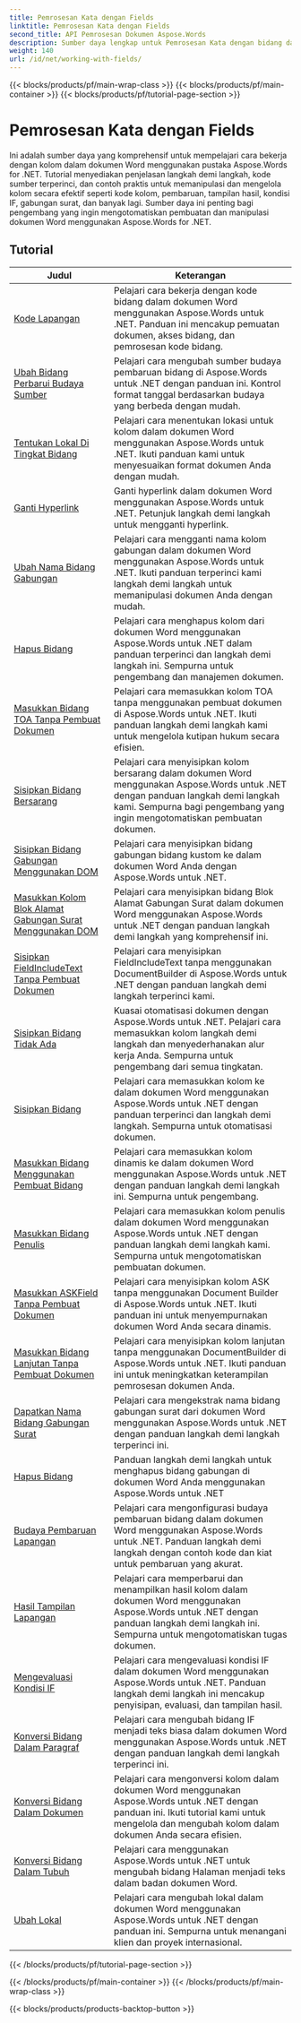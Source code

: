 ```yaml
---
title: Pemrosesan Kata dengan Fields
linktitle: Pemrosesan Kata dengan Fields
second_title: API Pemrosesan Dokumen Aspose.Words
description: Sumber daya lengkap untuk Pemrosesan Kata dengan bidang dalam dokumen Word menggunakan Aspose.Words untuk .NET. Tutorial, contoh, dan penjelasan terperinci.
weight: 140
url: /id/net/working-with-fields/
---
```


{{< blocks/products/pf/main-wrap-class >}}
{{< blocks/products/pf/main-container >}}
{{< blocks/products/pf/tutorial-page-section >}}

# Pemrosesan Kata dengan Fields

Ini adalah sumber daya yang komprehensif untuk mempelajari cara bekerja dengan kolom dalam dokumen Word menggunakan pustaka Aspose.Words for .NET. Tutorial menyediakan penjelasan langkah demi langkah, kode sumber terperinci, dan contoh praktis untuk memanipulasi dan mengelola kolom secara efektif seperti kode kolom, pembaruan, tampilan hasil, kondisi IF, gabungan surat, dan banyak lagi. Sumber daya ini penting bagi pengembang yang ingin mengotomatiskan pembuatan dan manipulasi dokumen Word menggunakan Aspose.Words for .NET.

 ## Tutorial
| Judul | Keterangan |
| --- | --- |
| [Kode Lapangan](./field-code/) | Pelajari cara bekerja dengan kode bidang dalam dokumen Word menggunakan Aspose.Words untuk .NET. Panduan ini mencakup pemuatan dokumen, akses bidang, dan pemrosesan kode bidang. |
| [Ubah Bidang Perbarui Budaya Sumber](./change-field-update-culture-source/) | Pelajari cara mengubah sumber budaya pembaruan bidang di Aspose.Words untuk .NET dengan panduan ini. Kontrol format tanggal berdasarkan budaya yang berbeda dengan mudah.|
| [Tentukan Lokal Di Tingkat Bidang](./specify-locale-at-field-level/) | Pelajari cara menentukan lokasi untuk kolom dalam dokumen Word menggunakan Aspose.Words untuk .NET. Ikuti panduan kami untuk menyesuaikan format dokumen Anda dengan mudah. |
| [Ganti Hyperlink](./replace-hyperlinks/) | Ganti hyperlink dalam dokumen Word menggunakan Aspose.Words untuk .NET. Petunjuk langkah demi langkah untuk mengganti hyperlink. |
| [Ubah Nama Bidang Gabungan](./rename-merge-fields/) | Pelajari cara mengganti nama kolom gabungan dalam dokumen Word menggunakan Aspose.Words untuk .NET. Ikuti panduan terperinci kami langkah demi langkah untuk memanipulasi dokumen Anda dengan mudah. |
| [Hapus Bidang](./remove-field/) | Pelajari cara menghapus kolom dari dokumen Word menggunakan Aspose.Words untuk .NET dalam panduan terperinci dan langkah demi langkah ini. Sempurna untuk pengembang dan manajemen dokumen. |
| [Masukkan Bidang TOA Tanpa Pembuat Dokumen](./insert-toafield-without-document-builder/) | Pelajari cara memasukkan kolom TOA tanpa menggunakan pembuat dokumen di Aspose.Words untuk .NET. Ikuti panduan langkah demi langkah kami untuk mengelola kutipan hukum secara efisien. |
| [Sisipkan Bidang Bersarang](./insert-nested-fields/) | Pelajari cara menyisipkan kolom bersarang dalam dokumen Word menggunakan Aspose.Words untuk .NET dengan panduan langkah demi langkah kami. Sempurna bagi pengembang yang ingin mengotomatiskan pembuatan dokumen. |
| [Sisipkan Bidang Gabungan Menggunakan DOM](./insert-merge-field-using-dom/) | Pelajari cara menyisipkan bidang gabungan bidang kustom ke dalam dokumen Word Anda dengan Aspose.Words untuk .NET. |
| [Masukkan Kolom Blok Alamat Gabungan Surat Menggunakan DOM](./insert-mail-merge-address-block-field-using-dom/) | Pelajari cara menyisipkan bidang Blok Alamat Gabungan Surat dalam dokumen Word menggunakan Aspose.Words untuk .NET dengan panduan langkah demi langkah yang komprehensif ini. |
| [Sisipkan FieldIncludeText Tanpa Pembuat Dokumen](./insert-field-include-text-without-document-builder/) |  Pelajari cara menyisipkan FieldIncludeText tanpa menggunakan DocumentBuilder di Aspose.Words untuk .NET dengan panduan langkah demi langkah terperinci kami. |
| [Sisipkan Bidang Tidak Ada](./insert-field-none/) | Kuasai otomatisasi dokumen dengan Aspose.Words untuk .NET. Pelajari cara memasukkan kolom langkah demi langkah dan menyederhanakan alur kerja Anda. Sempurna untuk pengembang dari semua tingkatan. |
| [Sisipkan Bidang](./insert-field/) | Pelajari cara memasukkan kolom ke dalam dokumen Word menggunakan Aspose.Words untuk .NET dengan panduan terperinci dan langkah demi langkah. Sempurna untuk otomatisasi dokumen. |
| [Masukkan Bidang Menggunakan Pembuat Bidang](./insert-field-using-field-builder/) | Pelajari cara memasukkan kolom dinamis ke dalam dokumen Word menggunakan Aspose.Words untuk .NET dengan panduan langkah demi langkah ini. Sempurna untuk pengembang. |
| [Masukkan Bidang Penulis](./insert-author-field/) | Pelajari cara memasukkan kolom penulis dalam dokumen Word menggunakan Aspose.Words untuk .NET dengan panduan langkah demi langkah kami. Sempurna untuk mengotomatiskan pembuatan dokumen. |
| [Masukkan ASKField Tanpa Pembuat Dokumen](./insert-askfield-with-out-document-builder/) | Pelajari cara menyisipkan kolom ASK tanpa menggunakan Document Builder di Aspose.Words untuk .NET. Ikuti panduan ini untuk menyempurnakan dokumen Word Anda secara dinamis. |
| [Masukkan Bidang Lanjutan Tanpa Pembuat Dokumen](./insert-advance-field-with-out-document-builder/) | Pelajari cara menyisipkan kolom lanjutan tanpa menggunakan DocumentBuilder di Aspose.Words untuk .NET. Ikuti panduan ini untuk meningkatkan keterampilan pemrosesan dokumen Anda. |
| [Dapatkan Nama Bidang Gabungan Surat](./get-mail-merge-field-names/) | Pelajari cara mengekstrak nama bidang gabungan surat dari dokumen Word menggunakan Aspose.Words untuk .NET dengan panduan langkah demi langkah terperinci ini. |
| [Hapus Bidang](./delete-fields/) | Panduan langkah demi langkah untuk menghapus bidang gabungan di dokumen Word Anda menggunakan Aspose.Words untuk .NET |
| [Budaya Pembaruan Lapangan](./field-update-culture/) | Pelajari cara mengonfigurasi budaya pembaruan bidang dalam dokumen Word menggunakan Aspose.Words untuk .NET. Panduan langkah demi langkah dengan contoh kode dan kiat untuk pembaruan yang akurat. |
| [Hasil Tampilan Lapangan](./field-display-results/) | Pelajari cara memperbarui dan menampilkan hasil kolom dalam dokumen Word menggunakan Aspose.Words untuk .NET dengan panduan langkah demi langkah ini. Sempurna untuk mengotomatiskan tugas dokumen. |
| [Mengevaluasi Kondisi IF](./evaluate-ifcondition/) | Pelajari cara mengevaluasi kondisi IF dalam dokumen Word menggunakan Aspose.Words untuk .NET. Panduan langkah demi langkah ini mencakup penyisipan, evaluasi, dan tampilan hasil. |
| [Konversi Bidang Dalam Paragraf](./convert-fields-in-paragraph/) | Pelajari cara mengubah bidang IF menjadi teks biasa dalam dokumen Word menggunakan Aspose.Words untuk .NET dengan panduan langkah demi langkah terperinci ini. |
| [Konversi Bidang Dalam Dokumen](./convert-fields-in-document/) | Pelajari cara mengonversi kolom dalam dokumen Word menggunakan Aspose.Words untuk .NET dengan panduan ini. Ikuti tutorial kami untuk mengelola dan mengubah kolom dalam dokumen Anda secara efisien. |
| [Konversi Bidang Dalam Tubuh](./convert-fields-in-body/) | Pelajari cara menggunakan Aspose.Words untuk .NET untuk mengubah bidang Halaman menjadi teks dalam badan dokumen Word. |
| [Ubah Lokal](./change-locale/) | Pelajari cara mengubah lokal dalam dokumen Word menggunakan Aspose.Words untuk .NET dengan panduan ini. Sempurna untuk menangani klien dan proyek internasional. |
{{< /blocks/products/pf/tutorial-page-section >}}

{{< /blocks/products/pf/main-container >}}
{{< /blocks/products/pf/main-wrap-class >}}

{{< blocks/products/products-backtop-button >}}
